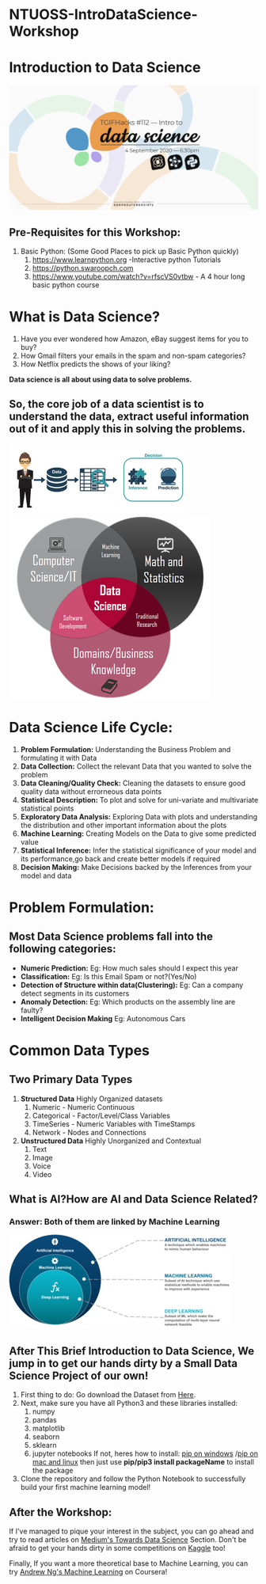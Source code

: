 # NTUOSS-IntroDataScience-Workshop
# Introduction to Data Science 
![](/images/Logo.png)

## Pre-Requisites for this Workshop:
1. Basic Python:
  (Some Good Places to pick up Basic Python quickly)
   1. https://www.learnpython.org -Interactive python Tutorials
   1. https://python.swaroopch.com 
   1. https://www.youtube.com/watch?v=rfscVS0vtbw - A 4 hour long basic python course

# What is Data Science?
1. Have you ever wondered how Amazon, eBay suggest items for you to buy?
1. How Gmail filters your emails in the spam and non-spam categories?
1. How Netflix predicts the shows of your liking?

**Data science is all about using data to solve problems.**
## So, the core job of a data scientist is to understand the data, extract useful information out of it and apply this in solving the problems.
![](/images/Data2.png)
![](/images/Fields2.png)
# Data Science Life Cycle:
1. **Problem Formulation:**
   Understanding the Business Problem and formulating it with Data
2. **Data Collection:**
   Collect the relevant Data that you wanted to solve the problem
3. **Data Cleaning/Quality Check:**
   Cleaning the datasets to ensure good quality data without errorneous data points
4. **Statistical Description:**
   To plot and solve for uni-variate and multivariate statistical points
5. **Exploratory Data Analysis:**
   Exploring Data with plots and understanding the distribution and other important information about the plots
6. **Machine Learning:**
   Creating Models on the Data to give some predicted value
7. **Statistical Inference:**
   Infer the statistical significance of your model and its performance,go back and create better models if required
8. **Decision Making:**
   Make Decisions backed by the Inferences from your model and data

# Problem Formulation:
## Most Data Science problems fall into the following categories:
- **Numeric Prediction:**
  Eg: How much sales should I expect this year
- **Classification:**
  Eg: Is this Email Spam or not?(Yes/No)
- **Detection of Structure within data(Clustering):**
  Eg: Can a company detect segments in its customers
- **Anomaly Detection:**
  Eg: Which products on the assembly line are faulty?
- **Intelligent Decision Making**
  Eg: Autonomous Cars
  
# Common Data Types
## Two Primary Data Types
1. **Structured Data**
   Highly Organized datasets
   1. Numeric - Numeric Continuous
   2. Categorical - Factor/Level/Class Variables
   3. TimeSeries - Numeric Variables with TimeStamps
   4. Network - Nodes and Connections
2. **Unstructured Data**
   Highly Unorganized and Contextual 
   1. Text
   2. Image
   3. Voice
   4. Video

## What is AI?How are AI and Data Science Related? 
### Answer: Both of them are linked by Machine Learning

![](/images/AI2.png)

## After This Brief Introduction to Data Science, We jump in to get our hands dirty by a Small Data Science Project of our own!
1. First thing to do: Go download the Dataset from <a href="https://archive.ics.uci.edu/ml/machine-learning-databases/00477/">Here</a>.
1. Next, make sure you have all Python3 and these libraries installed:
   1. numpy
   2. pandas
   3. matplotlib
   4. seaborn
   5. sklearn
   6. jupyter notebooks
   If not, heres how to install:
   <a href="https://www.liquidweb.com/kb/install-pip-windows/">pip on windows</a> /<a href="https://www.shellhacks.com/python-install-pip-mac-ubuntu-centos/">pip on mac and linux</a> then just use **pip/pip3 install packageName** to install the package
1. Clone the repository and follow the Python Notebook to successfully build your first machine learning model!

## After the Workshop:
If I've managed to pique your interest in the subject, you can go ahead and try to read articles on <a href="https://towardsdatascience.com">Medium's Towards Data Science</a> Section. Don't be afraid to get your hands dirty in some competitions on <a href="https://www.kaggle.com">Kaggle</a> too!

Finally, If you want a more theoretical base to Machine Learning, you can try <a href="https://www.coursera.org/learn/machine-learning?utm_source=gg&utm_medium=sem&utm_content=07-StanfordML-IN&campaignid=1950458127&adgroupid=69480953983&device=c&keyword=study%20machine%20learning%20online&matchtype=b&network=g&devicemodel=&adpostion=&creativeid=351281535285&hide_mobile_promo&gclid=CjwKCAjw4rf6BRAvEiwAn2Q76rUILuheSiapyRhqbdDTCfV3rcsKLlNH9Ai_XQTW75cJmD1ii6FhURoCKiIQAvD_BwE">Andrew Ng's Machine Learning</a> on Coursera!
